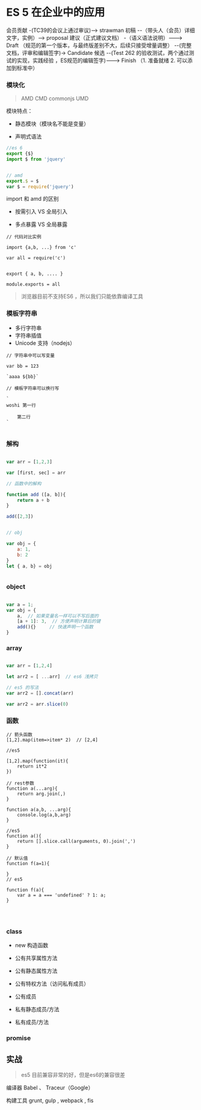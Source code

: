 # ES 5 在企业中的应用


会员贡献 -(TC39的会议上通过审议)--> strawman 初稿 --（带头人（会员）详细文字，实例）--> proposal 建议（正式建议文档） -（语义语法说明）---> Draft （规范的第一个版本，与最终版差别不大，后续只接受增量调整） --(完整文档，评审和编辑签字)-> Candidate 候选  --(Test 262 的验收测试，两个通过测试的实现，实践经验 ，ES规范的编辑签字)---> Finish （1. 准备就绪 2. 可以添加到标准中） 

### 模块化

> AMD CMD commonjs UMD 

模块特点：

- 静态模块（模块名不能是变量）

- 声明式语法

```js
//es 6
export {$}
import $ from 'jquery'  


// amd
export.$ = $
var $ = require('jquery')

```

import 和 amd 的区别

- 按需引入  VS  全局引入

- 多点暴露  VS  全局暴露

```
// 代码对比实例

import {a,b, ...} from 'c'

var all = require('c')  


export { a, b, .... }

module.exports = all

```

> 浏览器目前不支持ES6 ，所以我们只能依靠编译工具


### 模板字符串

- 多行字符串
- 字符串插值
- Unicode 支持（nodejs）

```
// 字符串中可以写变量

var bb = 123

`aaaa ${bb}`

// 模板字符串可以换行写

`
woshi 第一行

    第二行
`


```

### 解构

```js

var arr = [1,2,3]

var [first, sec] = arr  

// 函数中的解构

function add ([a, b]){
    return a + b
}

add([2,3])


// obj

var obj = {
    a: 1, 
    b: 2
}
let { a, b} = obj



```

### object

```js

var a = 1;
var obj = {
    a,  // 如果变量名一样可以不写后面的
    [a + 1]: 3,  // 方便声明计算后的键
    add(){}     // 快速声明一个函数
}


```

### array


```js

var arr = [1,2,4]

let arr2 = [ ...arr]  // es6 浅拷贝

// es5 的写法
var arr2 = [].concat(arr)

var arr2 = arr.slice(0)

```

### 函数

```
// 箭头函数
[1,2].map(item=>item* 2)  // [2,4]

//es5

[1,2].map(function(it){
    return it*2
})

// rest参数
function a(...arg){
    return arg.join(,)
}

function a(a,b, ...arg){
    console.log(a,b,arg)
}

//es5
function a(){
    return [].slice.call(arguments, 0).join(',')
}

// 默认值
function f(a=1){

}
// es5

function f(a){
    var a = a === 'undefined' ? 1: a;
}




```


### class

- new 构造函数

- 公有共享属性方法

- 公有静态属性方法

- 公有特权方法（访问私有成员）

- 公有成员

- 私有静态成员/方法

- 私有成员/方法


### promise

## 实战

> es5 目前兼容非常的好，但是es6的兼容很差

编译器 Babel 、 Traceur（Google）

构建工具 grunt, gulp , webpack , fis

